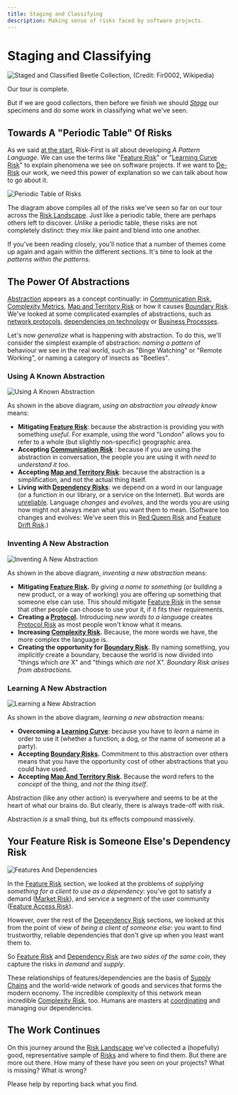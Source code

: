 ```yaml
---
title: Staging and Classifying
description: Making sense of risks faced by software projects.
---
```


# Staging and Classifying

![Staged and Classified Beetle Collection, (Credit: Fir0002, Wikipedia)](images/Beetle_collection_short.jpg)

Our tour is complete.  

But if we are good collectors, then before we finish we should _[Stage](https://en.wikipedia.org/wiki/Entomological_equipment_for_mounting_and_storage)_ our specimens and do some work in classifying what we've seen.

## Towards A "Periodic Table" Of Risks

As we said [at the start](A-Pattern-Language), Risk-First is all about developing _A Pattern Language_.  We can use the terms like "[Feature Risk](Feature-Risk)" or "[Learning Curve Risk](Communication-Risk#learning-curve-risk)" to explain phenomena we see on software projects.   If we want to [De-Risk](De-Risking) our work, we need this power of explanation so we can talk about how to go about it.

![Periodic Table of Risks](images/generated/staging-and-classifying/periodic-table-large.png)

The diagram above compiles all of the risks we've seen so far on our tour across the [Risk Landscape](Risk-Landscape).  Just like a periodic table, there are perhaps others left to discover.   _Unlike_ a periodic table, these risks are not completely distinct: they mix like paint and blend into one another.  

If you've been reading closely, you'll notice that a number of themes come up again and again within the different sections.   It's time to look at the _patterns within the patterns_. 

## The Power Of Abstractions

[Abstraction](Glossary#abstraction) appears as a concept continually: in [Communication Risk](Communication-Risk), [Complexity Metrics](Complexity-Risk#kolmogorov-complexity), [Map and Territory Risk](Map-And-Territory-Risk) or how it causes [Boundary Risk](Boundary-Risk).  We've looked at some complicated examples of abstractions, such as [network protocols](Communication-Risk#protocols), [dependencies on technology](Software-Dependency-Risk#software-tools) or [Business Processes](Process-Risk#the-purpose-of-process).

Let's now _generalize_ what is happening with abstraction.  To do this, we'll consider the simplest example of abstraction:  _naming a pattern_ of behaviour we see in the real world, such as "Binge Watching" or "Remote Working", or naming a category of insects as "Beetles".

### Using A Known Abstraction

![Using A Known Abstraction](images/generated/staging-and-classifying/depending-abstraction.png)

As shown in the above diagram, _using an abstraction you already know_ means:

 - **Mitigating [Feature Risk](Feature-Risk)**: because the abstraction is providing you with something _useful_.  For example, using the word "London" allows you to refer to a whole (but slightly non-specific) geographic area.
 - **Accepting [Communication Risk](Communication-Risk)** : because if you are using the abstraction in conversation, the people you are using it with _need to understand it too_.
 - **Accepting [Map and Territory Risk](Map-And-Territory-Risk)**: because the abstraction is a simplification, and not the actual thing itself.
 - **Living with [Dependency Risks](Dependency-Risk)**:  we depend on a word in our language (or a function in our library, or a service on the Internet).  But words are [unreliable](Dependency-Risk#reliability-risk).  Language _changes_ and _evolves_, and the words you are using now might not always mean what you want them to mean.  (Software too changes and evolves:  We've seen this in [Red Queen Risk](Scarcity-Risk#red-queen-risk) and [Feature Drift Risk](Feature-Risk#feature-drift-risk).)
 
### Inventing A New Abstraction  

![Inventing A New Abstraction](images/generated/staging-and-classifying/inventing-abstraction.png)

As shown in the above diagram, _inventing a new abstraction_ means:

- **Mitigating [Feature Risk](Feature-Risk).**  By _giving a name to something_ (or building a new product, or a way of working) you are offering up something that someone else can use.  This should mitigate [Feature Risk](Feature-Risk) in the sense that other people can choose to use your it, if it fits their requirements.  
- **Creating a [Protocol](Communication-Risk#protocols).**  Introducing _new words to a language_ creates [Protocol Risk](Communication-Risk#protocol-risk) as most people won't know what it means. 
- **Increasing [Complexity Risk](Complexity-Risk).** Because, the more words we have, the more complex the language is.
- **Creating the opportunity for [Boundary Risk](Boundary-Risk).**  By naming something, you _implicitly_ create a boundary, because the world is now divided into "things which _are_ X" and "things which _are not_ X".  _Boundary Risk arises from abstractions._
    
### Learning A New Abstraction

![Learning a New Abstraction](images/generated/staging-and-classifying/choosing-abstraction.png)

As shown in the above diagram, _learning a new abstraction_ means:

 - **Overcoming a [Learning Curve](Communication-Risk#learning-curve-risk)**: because you have to _learn_ a name in order to use it (whether a function, a dog, or the name of someone at a party).
 - **Accepting [Boundary Risks](Boundary-Risk).**  Commitment to this abstraction over others means that you have the opportunity cost of other abstractions that you could have used.
 - **Accepting [Map And Territory Risk](Map-And-Territory-Risk).** Because the word refers to the _concept_ of the thing, and _not the thing itself_.

Abstraction (like any other action) is everywhere and seems to be at the heart of what our brains do.  But clearly, there is always trade-off with risk.   

Abstraction _is_ a small thing, but its effects compound massively.

## Your Feature Risk is Someone Else's Dependency Risk

![Features And Dependencies](images/generated/staging-and-classifying/features-and-dependencies.png)

In the [Feature Risk](Feature-Risk) section, we looked at the problems of _supplying something for a client to use as a dependency_:  you've got to satisfy a demand ([Market Risk](Feature-Risk#market-risk)), and service a segment of the user community ([Feature Access Risk](Feature-Risk#feature-access-risk)).    

However, over the rest of the [Dependency Risk](Dependency-Risk) sections, we looked at this from the point of view of _being a client of someone else_:  you want to find trustworthy, reliable dependencies that don't give up when you least want them to.

So [Feature Risk](Feature-Risk) and [Dependency Risk](Dependency-Risk) are _two sides of the same coin_, they capture the risks in _demand_ and _supply_.   

These relationships of features/dependencies are the basis of [Supply Chains](https://en.wikipedia.org/wiki/Supply_chain) and the world-wide network of goods and services that forms the modern economy.  The incredible complexity of this network mean incredible [Complexity Risk](Complexity-Risk), too.  Humans are masters at [coordinating](Coordination-Risk) and managing our dependencies. 

## The Work Continues

On this journey around the [Risk Landscape](Risk-Landscape) we've collected a (hopefully) good, representative sample of [Risks](Glossary#Risk) and where to find them. But there are more out there.   How many of these have you seen on your projects?  What is missing?  What is wrong?

Please help by reporting back what you find.



